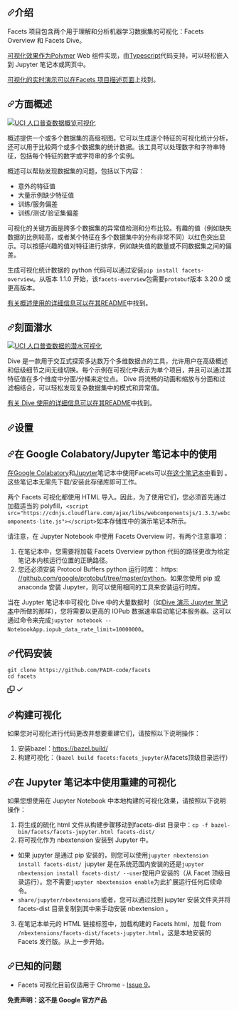 <div class="Box-sc-g0xbh4-0 bJMeLZ js-snippet-clipboard-copy-unpositioned" data-hpc="true"><article class="markdown-body entry-content container-lg" itemprop="text"><h1 tabindex="-1" dir="auto"><a id="user-content-introduction" class="anchor" aria-hidden="true" tabindex="-1" href="#introduction"><svg class="octicon octicon-link" viewBox="0 0 16 16" version="1.1" width="16" height="16" aria-hidden="true"><path d="m7.775 3.275 1.25-1.25a3.5 3.5 0 1 1 4.95 4.95l-2.5 2.5a3.5 3.5 0 0 1-4.95 0 .751.751 0 0 1 .018-1.042.751.751 0 0 1 1.042-.018 1.998 1.998 0 0 0 2.83 0l2.5-2.5a2.002 2.002 0 0 0-2.83-2.83l-1.25 1.25a.751.751 0 0 1-1.042-.018.751.751 0 0 1-.018-1.042Zm-4.69 9.64a1.998 1.998 0 0 0 2.83 0l1.25-1.25a.751.751 0 0 1 1.042.018.751.751 0 0 1 .018 1.042l-1.25 1.25a3.5 3.5 0 1 1-4.95-4.95l2.5-2.5a3.5 3.5 0 0 1 4.95 0 .751.751 0 0 1-.018 1.042.751.751 0 0 1-1.042.018 1.998 1.998 0 0 0-2.83 0l-2.5 2.5a1.998 1.998 0 0 0 0 2.83Z"></path></svg></a><font style="vertical-align: inherit;"><font style="vertical-align: inherit;">介绍</font></font></h1>
<p dir="auto"><font style="vertical-align: inherit;"><font style="vertical-align: inherit;">Facets 项目包含两个用于理解和分析机器学习数据集的可视化：Facets Overview 和 Facets Dive。</font></font></p>
<p dir="auto"><font style="vertical-align: inherit;"></font><a href="https://www.polymer-project.org" rel="nofollow"><font style="vertical-align: inherit;"><font style="vertical-align: inherit;">可视化效果作为Polymer</font></font></a><font style="vertical-align: inherit;"><font style="vertical-align: inherit;"> Web 组件实现，由</font></font><a href="https://www.typescriptlang.org" rel="nofollow"><font style="vertical-align: inherit;"><font style="vertical-align: inherit;">Typescript</font></font></a><font style="vertical-align: inherit;"><font style="vertical-align: inherit;">代码支持</font><font style="vertical-align: inherit;">，可以轻松嵌入到 Jupyter 笔记本或网页中。</font></font></p>
<p dir="auto"><font style="vertical-align: inherit;"></font><a href="https://pair-code.github.io/facets/" rel="nofollow"><font style="vertical-align: inherit;"><font style="vertical-align: inherit;">可视化的实时演示可以在Facets 项目描述页面</font></font></a><font style="vertical-align: inherit;"><font style="vertical-align: inherit;">上找到</font><font style="vertical-align: inherit;">。</font></font></p>
<h2 tabindex="-1" dir="auto"><a id="user-content-facets-overview" class="anchor" aria-hidden="true" tabindex="-1" href="#facets-overview"><svg class="octicon octicon-link" viewBox="0 0 16 16" version="1.1" width="16" height="16" aria-hidden="true"><path d="m7.775 3.275 1.25-1.25a3.5 3.5 0 1 1 4.95 4.95l-2.5 2.5a3.5 3.5 0 0 1-4.95 0 .751.751 0 0 1 .018-1.042.751.751 0 0 1 1.042-.018 1.998 1.998 0 0 0 2.83 0l2.5-2.5a2.002 2.002 0 0 0-2.83-2.83l-1.25 1.25a.751.751 0 0 1-1.042-.018.751.751 0 0 1-.018-1.042Zm-4.69 9.64a1.998 1.998 0 0 0 2.83 0l1.25-1.25a.751.751 0 0 1 1.042.018.751.751 0 0 1 .018 1.042l-1.25 1.25a3.5 3.5 0 1 1-4.95-4.95l2.5-2.5a3.5 3.5 0 0 1 4.95 0 .751.751 0 0 1-.018 1.042.751.751 0 0 1-1.042.018 1.998 1.998 0 0 0-2.83 0l-2.5 2.5a1.998 1.998 0 0 0 0 2.83Z"></path></svg></a><font style="vertical-align: inherit;"><font style="vertical-align: inherit;">方面概述</font></font></h2>
<p dir="auto"><a target="_blank" rel="noopener noreferrer" href="https://github.com/PAIR-code/facets/blob/master/img/overview-census.png"><img src="https://github.com/PAIR-code/facets/raw/master/img/overview-census.png" alt="UCI 人口普查数据概览可视化" title="UCI 人口普查数据的可视化概览 - Lichman, M. (2013)。 UCI 机器学习存储库 [http://archive.ics.uci.edu/ml/datasets/Census+Income]。加利福尼亚州欧文：加利福尼亚大学信息与计算机科学学院" style="max-width: 100%;"></a></p>
<p dir="auto"><font style="vertical-align: inherit;"><font style="vertical-align: inherit;">概述提供一个或多个数据集的高级视图。它可以生成逐个特征的可视化统计分析，还可以用于比较两个或多个数据集的统计数据。该工具可以处理数字和字符串特征，包括每个特征的数字或字符串的多个实例。</font></font></p>
<p dir="auto"><font style="vertical-align: inherit;"><font style="vertical-align: inherit;">概述可以帮助发现数据集的问题，包括以下内容：</font></font></p>
<ul dir="auto">
<li><font style="vertical-align: inherit;"><font style="vertical-align: inherit;">意外的特征值</font></font></li>
<li><font style="vertical-align: inherit;"><font style="vertical-align: inherit;">大量示例缺少特征值</font></font></li>
<li><font style="vertical-align: inherit;"><font style="vertical-align: inherit;">训练/服务偏差</font></font></li>
<li><font style="vertical-align: inherit;"><font style="vertical-align: inherit;">训练/测试/验证集偏差</font></font></li>
</ul>
<p dir="auto"><font style="vertical-align: inherit;"><font style="vertical-align: inherit;">可视化的关键方面是跨多个数据集的异常值检测和分布比较。有趣的值（例如缺失数据的比例较高，或者某个特征在多个数据集中的分布非常不同）以红色突出显示。可以按感兴趣的值对特征进行排序，例如缺失值的数量或不同数据集之间的偏差。</font></font></p>
<p dir="auto"><font style="vertical-align: inherit;"><font style="vertical-align: inherit;">生成可视化统计数据的 python 代码可以通过安装</font></font><code>pip install facets-overview</code><font style="vertical-align: inherit;"><font style="vertical-align: inherit;">。从版本 1.1.0 开始，该</font></font><code>facets-overview</code><font style="vertical-align: inherit;"><font style="vertical-align: inherit;">包需要</font></font><code>protobuf</code><font style="vertical-align: inherit;"><font style="vertical-align: inherit;">版本 3.20.0 或更高版本。</font></font></p>
<p dir="auto"><font style="vertical-align: inherit;"></font><a href="https://github.com/yuanzhongqiao/PAIR-code/facets/blob/master/facets_overview/README.md"><font style="vertical-align: inherit;"><font style="vertical-align: inherit;">有关概述使用的详细信息可以在其README</font></font></a><font style="vertical-align: inherit;"><font style="vertical-align: inherit;">中找到</font><font style="vertical-align: inherit;">。</font></font></p>
<h2 tabindex="-1" dir="auto"><a id="user-content-facets-dive" class="anchor" aria-hidden="true" tabindex="-1" href="#facets-dive"><svg class="octicon octicon-link" viewBox="0 0 16 16" version="1.1" width="16" height="16" aria-hidden="true"><path d="m7.775 3.275 1.25-1.25a3.5 3.5 0 1 1 4.95 4.95l-2.5 2.5a3.5 3.5 0 0 1-4.95 0 .751.751 0 0 1 .018-1.042.751.751 0 0 1 1.042-.018 1.998 1.998 0 0 0 2.83 0l2.5-2.5a2.002 2.002 0 0 0-2.83-2.83l-1.25 1.25a.751.751 0 0 1-1.042-.018.751.751 0 0 1-.018-1.042Zm-4.69 9.64a1.998 1.998 0 0 0 2.83 0l1.25-1.25a.751.751 0 0 1 1.042.018.751.751 0 0 1 .018 1.042l-1.25 1.25a3.5 3.5 0 1 1-4.95-4.95l2.5-2.5a3.5 3.5 0 0 1 4.95 0 .751.751 0 0 1-.018 1.042.751.751 0 0 1-1.042.018 1.998 1.998 0 0 0-2.83 0l-2.5 2.5a1.998 1.998 0 0 0 0 2.83Z"></path></svg></a><font style="vertical-align: inherit;"><font style="vertical-align: inherit;">刻面潜水</font></font></h2>
<p dir="auto"><a target="_blank" rel="noopener noreferrer" href="https://github.com/yuanzhongqiao/PAIR-code/facets/blob/master/img/dive-census.png"><img src="https://github.com/yuanzhongqiao/PAIR-code/facets/raw/master/img/dive-census.png" alt="UCI 人口普查数据的潜水可视化" title="UCI 人口普查数据的潜水可视化 - Lichman, M. (2013)。 UCI 机器学习存储库 [http://archive.ics.uci.edu/ml/datasets/Census+Income]。加利福尼亚州欧文：加利福尼亚大学信息与计算机科学学院" style="max-width: 100%;"></a></p>
<p dir="auto"><font style="vertical-align: inherit;"><font style="vertical-align: inherit;">Dive 是一款用于交互式探索多达数万个多维数据点的工具，允许用户在高级概述和低级细节之间无缝切换。每个示例在可视化中表示为单个项目，并且可以通过其特征值在多个维度中分面/分桶来定位点。 Dive 将流畅的动画和缩放与分面和过滤相结合，可以轻松发现复杂数据集中的模式和异常值。</font></font></p>
<p dir="auto"><font style="vertical-align: inherit;"></font><a href="/PAIR-code/facets/blob/master/facets_dive/README.md"><font style="vertical-align: inherit;"><font style="vertical-align: inherit;">有关 Dive 使用的详细信息可以在其README</font></font></a><font style="vertical-align: inherit;"><font style="vertical-align: inherit;">中找到</font><font style="vertical-align: inherit;">。</font></font></p>
<h1 tabindex="-1" dir="auto"><a id="user-content-setup" class="anchor" aria-hidden="true" tabindex="-1" href="#setup"><svg class="octicon octicon-link" viewBox="0 0 16 16" version="1.1" width="16" height="16" aria-hidden="true"><path d="m7.775 3.275 1.25-1.25a3.5 3.5 0 1 1 4.95 4.95l-2.5 2.5a3.5 3.5 0 0 1-4.95 0 .751.751 0 0 1 .018-1.042.751.751 0 0 1 1.042-.018 1.998 1.998 0 0 0 2.83 0l2.5-2.5a2.002 2.002 0 0 0-2.83-2.83l-1.25 1.25a.751.751 0 0 1-1.042-.018.751.751 0 0 1-.018-1.042Zm-4.69 9.64a1.998 1.998 0 0 0 2.83 0l1.25-1.25a.751.751 0 0 1 1.042.018.751.751 0 0 1 .018 1.042l-1.25 1.25a3.5 3.5 0 1 1-4.95-4.95l2.5-2.5a3.5 3.5 0 0 1 4.95 0 .751.751 0 0 1-.018 1.042.751.751 0 0 1-1.042.018 1.998 1.998 0 0 0-2.83 0l-2.5 2.5a1.998 1.998 0 0 0 0 2.83Z"></path></svg></a><font style="vertical-align: inherit;"><font style="vertical-align: inherit;">设置</font></font></h1>
<h2 tabindex="-1" dir="auto"><a id="user-content-usage-in-google-colabratoryjupyter-notebooks" class="anchor" aria-hidden="true" tabindex="-1" href="#usage-in-google-colabratoryjupyter-notebooks"><svg class="octicon octicon-link" viewBox="0 0 16 16" version="1.1" width="16" height="16" aria-hidden="true"><path d="m7.775 3.275 1.25-1.25a3.5 3.5 0 1 1 4.95 4.95l-2.5 2.5a3.5 3.5 0 0 1-4.95 0 .751.751 0 0 1 .018-1.042.751.751 0 0 1 1.042-.018 1.998 1.998 0 0 0 2.83 0l2.5-2.5a2.002 2.002 0 0 0-2.83-2.83l-1.25 1.25a.751.751 0 0 1-1.042-.018.751.751 0 0 1-.018-1.042Zm-4.69 9.64a1.998 1.998 0 0 0 2.83 0l1.25-1.25a.751.751 0 0 1 1.042.018.751.751 0 0 1 .018 1.042l-1.25 1.25a3.5 3.5 0 1 1-4.95-4.95l2.5-2.5a3.5 3.5 0 0 1 4.95 0 .751.751 0 0 1-.018 1.042.751.751 0 0 1-1.042.018 1.998 1.998 0 0 0-2.83 0l-2.5 2.5a1.998 1.998 0 0 0 0 2.83Z"></path></svg></a><font style="vertical-align: inherit;"><font style="vertical-align: inherit;">在 Google Colabatory/Jupyter 笔记本中的使用</font></font></h2>
<p dir="auto"><font style="vertical-align: inherit;"></font><a href="https://colab.research.google.com" rel="nofollow"><font style="vertical-align: inherit;"><font style="vertical-align: inherit;">在Google Colabatory</font></font></a><font style="vertical-align: inherit;"><font style="vertical-align: inherit;">和</font></font><a href="http://jupyter.org" rel="nofollow"><font style="vertical-align: inherit;"><font style="vertical-align: inherit;">Jupyter</font></font></a><font style="vertical-align: inherit;"><font style="vertical-align: inherit;">笔记本中使用Facets可以</font></font><a href="https://colab.research.google.com/github/PAIR-code/facets/blob/master/colab_facets.ipynb" rel="nofollow"><font style="vertical-align: inherit;"><font style="vertical-align: inherit;">在这个笔记本中</font></font></a><font style="vertical-align: inherit;"><font style="vertical-align: inherit;">看到
</font><font style="vertical-align: inherit;">。这些笔记本无需先下载/安装此存储库即可工作。</font></font></p>
<p dir="auto"><font style="vertical-align: inherit;"><font style="vertical-align: inherit;">两个 Facets 可视化都使用 HTML 导入。因此，为了使用它们，您必须首先通过 加载适当的 polyfill，</font></font><code>&lt;script src="https://cdnjs.cloudflare.com/ajax/libs/webcomponentsjs/1.3.3/webcomponents-lite.js"&gt;&lt;/script&gt;</code><font style="vertical-align: inherit;"><font style="vertical-align: inherit;">如本存储库中的演示笔记本所示。</font></font></p>
<p dir="auto"><font style="vertical-align: inherit;"><font style="vertical-align: inherit;">请注意，在 Jupyter Notebook 中使用 Facets Overview 时，有两个注意事项：</font></font></p>
<ol dir="auto">
<li><font style="vertical-align: inherit;"><font style="vertical-align: inherit;">在笔记本中，您需要将加载 Facets Overview python 代码的路径更改为给定笔记本内核运行位置的正确路径。</font></font></li>
<li><font style="vertical-align: inherit;"><font style="vertical-align: inherit;">您还必须安装 Protocol Buffers python 运行时库： https: </font></font><a href="https://github.com/google/protobuf/tree/master/python"><font style="vertical-align: inherit;"><font style="vertical-align: inherit;">//github.com/google/protobuf/tree/master/python</font></font></a><font style="vertical-align: inherit;"><font style="vertical-align: inherit;">。如果您使用 pip 或 anaconda 安装 Jupyter，则可以使用相同的工具来安装运行时库。</font></font></li>
</ol>
<p dir="auto"><font style="vertical-align: inherit;"><font style="vertical-align: inherit;">当在 Juypter 笔记本中可视化 Dive 中的大量数据时（如</font></font><a href="/PAIR-code/facets/blob/master/facets_dive/Dive_demo.ipynb"><font style="vertical-align: inherit;"><font style="vertical-align: inherit;">Dive 演示 Jupyter 笔记本</font></font></a><font style="vertical-align: inherit;"><font style="vertical-align: inherit;">中所做的那样），您将需要以更高的 IOPub 数据速率启动笔记本服务器。这可以通过命令来完成</font></font><code>jupyter notebook --NotebookApp.iopub_data_rate_limit=10000000</code><font style="vertical-align: inherit;"><font style="vertical-align: inherit;">。</font></font></p>
<h2 tabindex="-1" dir="auto"><a id="user-content-code-installation" class="anchor" aria-hidden="true" tabindex="-1" href="#code-installation"><svg class="octicon octicon-link" viewBox="0 0 16 16" version="1.1" width="16" height="16" aria-hidden="true"><path d="m7.775 3.275 1.25-1.25a3.5 3.5 0 1 1 4.95 4.95l-2.5 2.5a3.5 3.5 0 0 1-4.95 0 .751.751 0 0 1 .018-1.042.751.751 0 0 1 1.042-.018 1.998 1.998 0 0 0 2.83 0l2.5-2.5a2.002 2.002 0 0 0-2.83-2.83l-1.25 1.25a.751.751 0 0 1-1.042-.018.751.751 0 0 1-.018-1.042Zm-4.69 9.64a1.998 1.998 0 0 0 2.83 0l1.25-1.25a.751.751 0 0 1 1.042.018.751.751 0 0 1 .018 1.042l-1.25 1.25a3.5 3.5 0 1 1-4.95-4.95l2.5-2.5a3.5 3.5 0 0 1 4.95 0 .751.751 0 0 1-.018 1.042.751.751 0 0 1-1.042.018 1.998 1.998 0 0 0-2.83 0l-2.5 2.5a1.998 1.998 0 0 0 0 2.83Z"></path></svg></a><font style="vertical-align: inherit;"><font style="vertical-align: inherit;">代码安装</font></font></h2>
<div class="snippet-clipboard-content notranslate position-relative overflow-auto"><pre class="notranslate"><code>git clone https://github.com/PAIR-code/facets
cd facets
</code></pre><div class="zeroclipboard-container">
    <clipboard-copy aria-label="Copy" class="ClipboardButton btn btn-invisible js-clipboard-copy m-2 p-0 tooltipped-no-delay d-flex flex-justify-center flex-items-center" data-copy-feedback="Copied!" data-tooltip-direction="w" value="git clone https://github.com/PAIR-code/facets
cd facets" tabindex="0" role="button">
      <svg aria-hidden="true" height="16" viewBox="0 0 16 16" version="1.1" width="16" data-view-component="true" class="octicon octicon-copy js-clipboard-copy-icon">
    <path d="M0 6.75C0 5.784.784 5 1.75 5h1.5a.75.75 0 0 1 0 1.5h-1.5a.25.25 0 0 0-.25.25v7.5c0 .138.112.25.25.25h7.5a.25.25 0 0 0 .25-.25v-1.5a.75.75 0 0 1 1.5 0v1.5A1.75 1.75 0 0 1 9.25 16h-7.5A1.75 1.75 0 0 1 0 14.25Z"></path><path d="M5 1.75C5 .784 5.784 0 6.75 0h7.5C15.216 0 16 .784 16 1.75v7.5A1.75 1.75 0 0 1 14.25 11h-7.5A1.75 1.75 0 0 1 5 9.25Zm1.75-.25a.25.25 0 0 0-.25.25v7.5c0 .138.112.25.25.25h7.5a.25.25 0 0 0 .25-.25v-7.5a.25.25 0 0 0-.25-.25Z"></path>
</svg>
      <svg aria-hidden="true" height="16" viewBox="0 0 16 16" version="1.1" width="16" data-view-component="true" class="octicon octicon-check js-clipboard-check-icon color-fg-success d-none">
    <path d="M13.78 4.22a.75.75 0 0 1 0 1.06l-7.25 7.25a.75.75 0 0 1-1.06 0L2.22 9.28a.751.751 0 0 1 .018-1.042.751.751 0 0 1 1.042-.018L6 10.94l6.72-6.72a.75.75 0 0 1 1.06 0Z"></path>
</svg>
    </clipboard-copy>
  </div></div>
<h2 tabindex="-1" dir="auto"><a id="user-content-building-the-visualizations" class="anchor" aria-hidden="true" tabindex="-1" href="#building-the-visualizations"><svg class="octicon octicon-link" viewBox="0 0 16 16" version="1.1" width="16" height="16" aria-hidden="true"><path d="m7.775 3.275 1.25-1.25a3.5 3.5 0 1 1 4.95 4.95l-2.5 2.5a3.5 3.5 0 0 1-4.95 0 .751.751 0 0 1 .018-1.042.751.751 0 0 1 1.042-.018 1.998 1.998 0 0 0 2.83 0l2.5-2.5a2.002 2.002 0 0 0-2.83-2.83l-1.25 1.25a.751.751 0 0 1-1.042-.018.751.751 0 0 1-.018-1.042Zm-4.69 9.64a1.998 1.998 0 0 0 2.83 0l1.25-1.25a.751.751 0 0 1 1.042.018.751.751 0 0 1 .018 1.042l-1.25 1.25a3.5 3.5 0 1 1-4.95-4.95l2.5-2.5a3.5 3.5 0 0 1 4.95 0 .751.751 0 0 1-.018 1.042.751.751 0 0 1-1.042.018 1.998 1.998 0 0 0-2.83 0l-2.5 2.5a1.998 1.998 0 0 0 0 2.83Z"></path></svg></a><font style="vertical-align: inherit;"><font style="vertical-align: inherit;">构建可视化</font></font></h2>
<p dir="auto"><font style="vertical-align: inherit;"><font style="vertical-align: inherit;">如果您对可视化进行代码更改并想要重建它们，请按照以下说明操作：</font></font></p>
<ol dir="auto">
<li><font style="vertical-align: inherit;"><font style="vertical-align: inherit;">安装bazel：</font></font><a href="https://bazel.build/" rel="nofollow"><font style="vertical-align: inherit;"><font style="vertical-align: inherit;">https://bazel.build/</font></font></a></li>
<li><font style="vertical-align: inherit;"><font style="vertical-align: inherit;">构建可视化：（</font></font><code>bazel build facets:facets_jupyter</code><font style="vertical-align: inherit;"><font style="vertical-align: inherit;">从facets顶级目录运行）</font></font></li>
</ol>
<h2 tabindex="-1" dir="auto"><a id="user-content-using-the-rebuilt-visualizations-in-a-jupyter-notebook" class="anchor" aria-hidden="true" tabindex="-1" href="#using-the-rebuilt-visualizations-in-a-jupyter-notebook"><svg class="octicon octicon-link" viewBox="0 0 16 16" version="1.1" width="16" height="16" aria-hidden="true"><path d="m7.775 3.275 1.25-1.25a3.5 3.5 0 1 1 4.95 4.95l-2.5 2.5a3.5 3.5 0 0 1-4.95 0 .751.751 0 0 1 .018-1.042.751.751 0 0 1 1.042-.018 1.998 1.998 0 0 0 2.83 0l2.5-2.5a2.002 2.002 0 0 0-2.83-2.83l-1.25 1.25a.751.751 0 0 1-1.042-.018.751.751 0 0 1-.018-1.042Zm-4.69 9.64a1.998 1.998 0 0 0 2.83 0l1.25-1.25a.751.751 0 0 1 1.042.018.751.751 0 0 1 .018 1.042l-1.25 1.25a3.5 3.5 0 1 1-4.95-4.95l2.5-2.5a3.5 3.5 0 0 1 4.95 0 .751.751 0 0 1-.018 1.042.751.751 0 0 1-1.042.018 1.998 1.998 0 0 0-2.83 0l-2.5 2.5a1.998 1.998 0 0 0 0 2.83Z"></path></svg></a><font style="vertical-align: inherit;"><font style="vertical-align: inherit;">在 Jupyter 笔记本中使用重建的可视化</font></font></h2>
<p dir="auto"><font style="vertical-align: inherit;"><font style="vertical-align: inherit;">如果您想使用在 Jupyter Notebook 中本地构建的可视化效果，请按照以下说明操作：</font></font></p>
<ol dir="auto">
<li><font style="vertical-align: inherit;"><font style="vertical-align: inherit;">将生成的硫化 html 文件从构建步骤移动到facets-dist 目录中：</font></font><code>cp -f bazel-bin/facets/facets-jupyter.html facets-dist/</code></li>
<li><font style="vertical-align: inherit;"><font style="vertical-align: inherit;">将可视化作为 nbextension 安装到 Jupyter 中。</font></font></li>
</ol>
<ul dir="auto">
<li><font style="vertical-align: inherit;"><font style="vertical-align: inherit;">如果 jupyter 是通过 pip 安装的，则您可以使用</font></font><code>jupyter nbextension install facets-dist/ </code><font style="vertical-align: inherit;"><font style="vertical-align: inherit;">jupyter 是在系统范围内安装的还是</font></font><code>jupyter nbextension install facets-dist/ --user</code><font style="vertical-align: inherit;"><font style="vertical-align: inherit;">按用户安装的（从 Facet 顶级目录运行）。您不需要</font></font><code>jupyter nbextension enable</code><font style="vertical-align: inherit;"><font style="vertical-align: inherit;">为此扩展运行任何后续命令。</font></font></li>
<li><font style="vertical-align: inherit;"></font><code>share/jupyter/nbextensions</code><font style="vertical-align: inherit;"><font style="vertical-align: inherit;">或者，您可以通过找到 jupyter 安装文件夹并将facets-dist 目录复制到其中来</font><font style="vertical-align: inherit;">手动安装 nbextension 。</font></font></li>
</ul>
<ol start="3" dir="auto">
<li><font style="vertical-align: inherit;"><font style="vertical-align: inherit;">在笔记本单元的 HTML 链接标签中，加载构建的 Facets html，加载 from </font></font><code>/nbextensions/facets-dist/facets-jupyter.html</code><font style="vertical-align: inherit;"><font style="vertical-align: inherit;">，这是本地安装的 Facets 发行版。从上一步开始。</font></font></li>
</ol>
<h2 tabindex="-1" dir="auto"><a id="user-content-known-issues" class="anchor" aria-hidden="true" tabindex="-1" href="#known-issues"><svg class="octicon octicon-link" viewBox="0 0 16 16" version="1.1" width="16" height="16" aria-hidden="true"><path d="m7.775 3.275 1.25-1.25a3.5 3.5 0 1 1 4.95 4.95l-2.5 2.5a3.5 3.5 0 0 1-4.95 0 .751.751 0 0 1 .018-1.042.751.751 0 0 1 1.042-.018 1.998 1.998 0 0 0 2.83 0l2.5-2.5a2.002 2.002 0 0 0-2.83-2.83l-1.25 1.25a.751.751 0 0 1-1.042-.018.751.751 0 0 1-.018-1.042Zm-4.69 9.64a1.998 1.998 0 0 0 2.83 0l1.25-1.25a.751.751 0 0 1 1.042.018.751.751 0 0 1 .018 1.042l-1.25 1.25a3.5 3.5 0 1 1-4.95-4.95l2.5-2.5a3.5 3.5 0 0 1 4.95 0 .751.751 0 0 1-.018 1.042.751.751 0 0 1-1.042.018 1.998 1.998 0 0 0-2.83 0l-2.5 2.5a1.998 1.998 0 0 0 0 2.83Z"></path></svg></a><font style="vertical-align: inherit;"><font style="vertical-align: inherit;">已知的问题</font></font></h2>
<ul dir="auto">
<li><font style="vertical-align: inherit;"><font style="vertical-align: inherit;">Facets 可视化目前仅适用于 Chrome - </font></font><a href="/PAIR-code/facets/issues/9"><font style="vertical-align: inherit;"><font style="vertical-align: inherit;">Issue 9</font></font></a><font style="vertical-align: inherit;"><font style="vertical-align: inherit;">。</font></font></li>
</ul>
<p dir="auto"><strong><font style="vertical-align: inherit;"><font style="vertical-align: inherit;">免责声明：这不是 Google 官方产品</font></font></strong></p>
</article></div>
